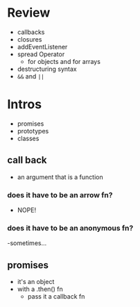 # Review

- callbacks
- closures
- addEventListener
- spread Operator
    - for objects and for arrays
- destructuring syntax
- `&&` and `||`

# Intros

- promises
- prototypes
- classes

## call back
- an argument that is a function

### does it have to be an arrow fn?

- NOPE!

### does it have to be an anonymous fn?

-sometimes...

## promises
- it's an object
- with a .then() fn
    - pass it a callback fn
